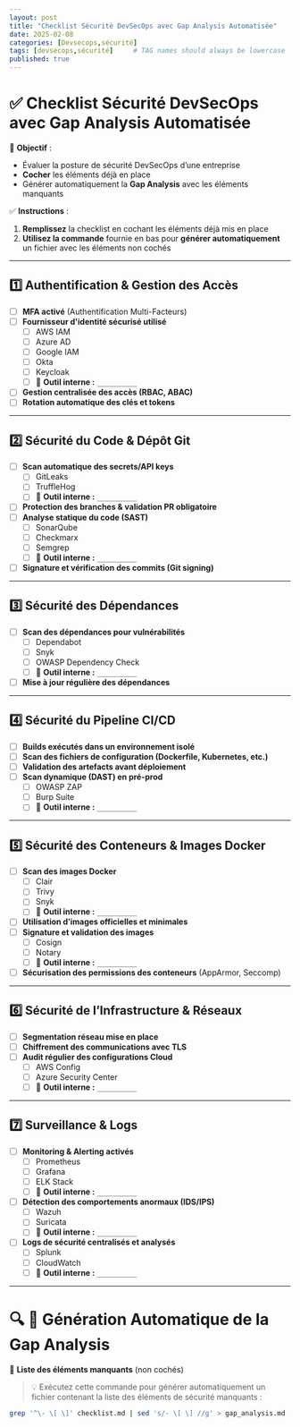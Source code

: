 ```yaml
---
layout: post
title: "Checklist Sécurité DevSecOps avec Gap Analysis Automatisée"
date: 2025-02-08
categories: [Devsecops,sécurité]
tags: [devsecops,sécurité]     # TAG names should always be lowercase
published: true
---
```


# ✅ **Checklist Sécurité DevSecOps avec Gap Analysis Automatisée**  

📌 **Objectif** :  
- Évaluer la posture de sécurité DevSecOps d’une entreprise  
- **Cocher** les éléments déjà en place  
- Générer automatiquement la **Gap Analysis** avec les éléments manquants  

✅ **Instructions** :  
1. **Remplissez** la checklist en cochant les éléments déjà mis en place  
2. **Utilisez la commande** fournie en bas pour **générer automatiquement** un fichier avec les éléments non cochés  

---

## 1️⃣ **Authentification & Gestion des Accès**  
- [ ] **MFA activé** (Authentification Multi-Facteurs)  
- [ ] **Fournisseur d'identité sécurisé utilisé**  
  - [ ] AWS IAM  
  - [ ] Azure AD  
  - [ ] Google IAM  
  - [ ] Okta  
  - [ ] Keycloak  
  - [ ] 🔹 **Outil interne :** `__________`  
- [ ] **Gestion centralisée des accès (RBAC, ABAC)**  
- [ ] **Rotation automatique des clés et tokens**  

---

## 2️⃣ **Sécurité du Code & Dépôt Git**  
- [ ] **Scan automatique des secrets/API keys**  
  - [ ] GitLeaks  
  - [ ] TruffleHog  
  - [ ] 🔹 **Outil interne :** `__________`  
- [ ] **Protection des branches & validation PR obligatoire**  
- [ ] **Analyse statique du code (SAST)**  
  - [ ] SonarQube  
  - [ ] Checkmarx  
  - [ ] Semgrep  
  - [ ] 🔹 **Outil interne :** `__________`  
- [ ] **Signature et vérification des commits (Git signing)**  

---

## 3️⃣ **Sécurité des Dépendances**  
- [ ] **Scan des dépendances pour vulnérabilités**  
  - [ ] Dependabot  
  - [ ] Snyk  
  - [ ] OWASP Dependency Check  
  - [ ] 🔹 **Outil interne :** `__________`  
- [ ] **Mise à jour régulière des dépendances**  

---

## 4️⃣ **Sécurité du Pipeline CI/CD**  
- [ ] **Builds exécutés dans un environnement isolé**  
- [ ] **Scan des fichiers de configuration (Dockerfile, Kubernetes, etc.)**  
- [ ] **Validation des artefacts avant déploiement**  
- [ ] **Scan dynamique (DAST) en pré-prod**  
  - [ ] OWASP ZAP  
  - [ ] Burp Suite  
  - [ ] 🔹 **Outil interne :** `__________`  

---

## 5️⃣ **Sécurité des Conteneurs & Images Docker**  
- [ ] **Scan des images Docker**  
  - [ ] Clair  
  - [ ] Trivy  
  - [ ] Snyk  
  - [ ] 🔹 **Outil interne :** `__________`  
- [ ] **Utilisation d’images officielles et minimales**  
- [ ] **Signature et validation des images**  
  - [ ] Cosign  
  - [ ] Notary  
  - [ ] 🔹 **Outil interne :** `__________`  
- [ ] **Sécurisation des permissions des conteneurs** (AppArmor, Seccomp)  

---

## 6️⃣ **Sécurité de l’Infrastructure & Réseaux**  
- [ ] **Segmentation réseau mise en place**  
- [ ] **Chiffrement des communications avec TLS**  
- [ ] **Audit régulier des configurations Cloud**  
  - [ ] AWS Config  
  - [ ] Azure Security Center  
  - [ ] 🔹 **Outil interne :** `__________`  

---

## 7️⃣ **Surveillance & Logs**  
- [ ] **Monitoring & Alerting activés**  
  - [ ] Prometheus  
  - [ ] Grafana  
  - [ ] ELK Stack  
  - [ ] 🔹 **Outil interne :** `__________`  
- [ ] **Détection des comportements anormaux (IDS/IPS)**  
  - [ ] Wazuh  
  - [ ] Suricata  
  - [ ] 🔹 **Outil interne :** `__________`  
- [ ] **Logs de sécurité centralisés et analysés**  
  - [ ] Splunk  
  - [ ] CloudWatch  
  - [ ] 🔹 **Outil interne :** `__________`  

---

# 🔍 **📌 Génération Automatique de la Gap Analysis**  

📍 **Liste des éléments manquants** (non cochés)  
> 💡 Exécutez cette commande pour générer automatiquement un fichier contenant la liste des éléments de sécurité manquants :  

```sh
grep '^\- \[ \]' checklist.md | sed 's/- \[ \] //g' > gap_analysis.md
